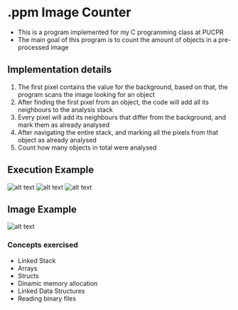 # .ppm Image Counter
+ This is a program implemented for my C programming class at PUCPR
+ The main goal of this program is to count the amount of objects in a pre-processed image

## Implementation details
1. The first pixel contains the value for the background, based on that, the program scans the image looking for an object
2. After finding the first pixel from an object, the code will add all its neighbours to the analysis stack
3. Every pixel will add its neighbours that differ from the background, and mark them as already analysed
4. After navigating the entire stack, and marking all the pixels from that object as already analysed
5. Count how many objects in total were analysed

## Execution Example
![alt text]( "1")
![alt text]( "2")
![alt text]( "3")

## Image Example
![alt text]( "Image")

### Concepts exercised
+ Linked Stack
+ Arrays
+ Structs
+ Dinamic memory allocation
+ Linked Data Structures
+ Reading binary files
